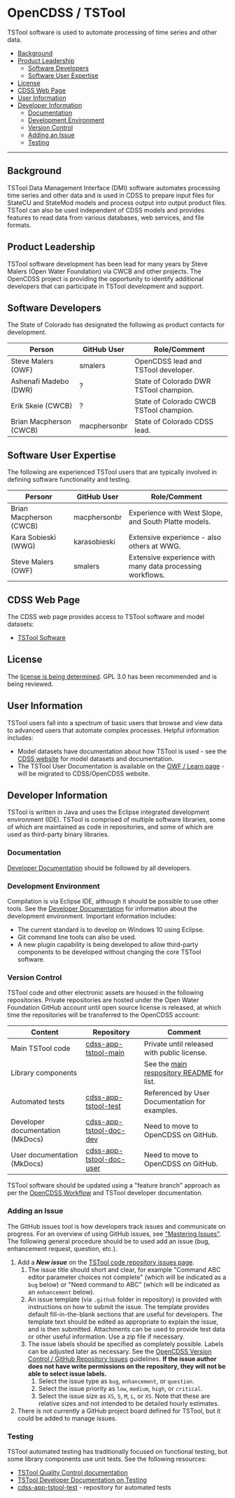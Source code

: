 # OpenCDSS / TSTool #

TSTool software is used to automate processing of time series and other data.

* [Background](#background)
* [Product Leadership](#product-leadership)
	+ [Software Developers](#software-developers)
	+ [Software User Expertise](#software-user-expertise)
* [License](#license)
* [CDSS Web Page](#cdss-web-page)
* [User Information](#user-information)
* [Developer Information](#developer-information)
	+ [Documentation](#documentation)
	+ [Development Environment](#development-environment)
	+ [Version Control](#version-control)
	+ [Adding an Issue](#adding-an-issue)
	+ [Testing](#testing)

------------------

## Background ##

TSTool Data Management Interface (DMI) software automates processing time series and other data
and is used in CDSS to prepare input files for StateCU and StateMod models
and process output into output product files.
TSTool can also be used independent of CDSS models and provides features to read data from
various databases, web services, and file formats.

## Product Leadership ##

TSTool software development has been lead for many years by Steve Malers (Open Water Foundation) via CWCB and other projects.
The OpenCDSS project is providing the opportunity to identify additional developers that can
participate in TSTool development and support.

## Software Developers ##

The State of Colorado has designated the following as product contacts for development.

|**Person**             |**GitHub User**|**Role/Comment**|
|-----------------------|---------------|--------------------------------------------------------------------------------|
|Steve Malers (OWF)     |smalers        |OpenCDSS lead and TSTool developer.                                             | 
|Ashenafi Madebo (DWR)  |?              |State of Colorado DWR TSTool champion.                                          |
|Erik Skeie (CWCB)      |?              |State of Colorado CWCB TSTool champion.                                         |
|Brian Macpherson (CWCB)|macphersonbr   |State of Colorado CDSS lead.                                                    |

## Software User Expertise ##

The following are experienced TSTool users that are typically involved in defining software functionality and testing.

|**Personr**             |**GitHub User**|**Role/Comment**|
|------------------------|---------------|--------------------------------------------------------------------------------|
|Brian Macpherson (CWCB) |macphersonbr   |Experience with West Slope, and South Platte models.                            |
|Kara Sobieski (WWG)     |karasobieski   |Extensive experience - also others at WWG.                                      |
|Steve Malers (OWF)      |smalers        |Extensive experience with many data processing workflows.                       |

## CDSS Web Page ##

The CDSS web page provides access to TSTool software and model datasets:

* [TSTool Software](https://www.colorado.gov/pacific/cdss/tstool)

## License ##

The [license is being determined](license).  GPL 3.0 has been recommended and is being reviewed.

## User Information ##

TSTool users fall into a spectrum of basic users that browse and view data to advanced users that automate complex processes.
Helpful information includes:

* Model datasets have documentation about how TSTool is used - see the
[CDSS website](https://www.colorado.gov/pacific/cdss/modeling-data) for model datasets and documentation.
* The TSTool User Documentation is available on the [OWF / Learn page](http://learn.openwaterfoundation.org/cdss-app-tstool-doc-user/) - will
be migrated to CDSS/OpenCDSS website.

## Developer Information ##

TSTool is written in Java and uses the Eclipse integrated development environment (IDE).
TSTool is comprised of multiple software libraries, some of which are maintained as code in repositories,
and some of which are used as third-party binary libraries.

### Documentation ###

[Developer Documentation](http://learn.openwaterfoundation.org/cdss-app-tstool-doc-dev/)
should be followed by all developers.

### Development Environment ###

Compilation is via Eclipse IDE, although it should be possible to use other tools.
See the [Developer Documentation](http://learn.openwaterfoundation.org/cdss-app-tstool-doc-dev/)
for information about the development environment.
Important information includes:

* The current standard is to develop on Windows 10 using Eclipse.
* Git command line tools can also be used.
* A new plugin capability is being developed to allow third-party components to be developed
without changing the core TSTool software.

### Version Control ###

TSTool code and other electronic assets are housed in the following repositories.
Private repositories are hosted under the Open Water Foundation GitHub account until open source license is released,
at which time the repositories will be transferred to the OpenCDSS account:

|**Content**                     |**Repository**|**Comment**|
|--------------------------------|--------------|-----------|
|Main TSTool code                |[cdss-app-tstool-main](https://github.com/OpenWaterFoundation/cdss-app-tstool-main)|Private until released with public license.|
|Library components              ||See the [main respository README](https://github.com/OpenWaterFoundation/cdss-app-tstool-main) for list.|
|Automated tests                 |[cdss-app-tstool-test](https://github.com/OpenWaterFoundation/cdss-app-tstool-test)|Referenced by User Documentation for examples.|
|Developer documentation (MkDocs)|[cdss-app-tstool-doc-dev](https://github.com/OpenWaterFoundation/cdss-app-tstool-doc-dev)|Need to move to OpenCDSS on GitHub.|
|User documentation (MkDocs)     |[cdss-app-tstool-doc-user](https://github.com/OpenWaterFoundation/cdss-app-tstool-doc-user)|Need to move to OpenCDSS on GitHub.|

TSTool software should be updated using a "feature branch" approach as per the [OpenCDSS Workflow](../workflow/workflow)
and TSTool developer documentation.

### Adding an Issue ###

The GitHub issues tool is how developers track issues and communicate on progress.
For an overview of using GitHub issues, see ["Mastering Issues"](https://guides.github.com/features/issues/).
The following general procedure should be to used add an issue (bug, enhancement request, question, etc.).

1. Add a ***New issue*** on the [TSTool code repository issues page](https://github.com/OpenWaterFoundation/cdss-app-tstool-main/issues).
	1. The issue title should short and clear, for example "Command ABC editor parameter choices not complete"
	(which will be indicated as a `bug` below) or
	"Need command to ABC" (which will be indicated as an `enhancement` below).
	2. An issue template (via `.github` folder in repository) is provided with instructions on how to submit the issue.
	The template provides default fill-in-the-blank sections that are useful for developers.
	The template text should be edited as appropriate to explain the issue, and is then submitted.
	Attachments can be used to provide test data or other useful information.  Use a zip file if necessary.
	3. The issue labels should be specified as completely possible.
	Labels can be adjusted later as necessary.
	See the [OpenCDSS Version Control / GitHub Repository Issues](../version-control/version-control#github-repository-issues) guidelines.
	**If the issue author does not have write permissions on the repository, they will not be able to select issue labels.**
		1. Select the issue type as `bug`, `enhancement`, or `question`.
		2. Select the issue priority as `low`, `medium`, `high`, or `critical`.
		3. Select the issue size as `XS`, `S`, `M`, `L`, or `XS`.
		Note that these are relative sizes and not intended to be detailed hourly estimates.
2. There is not currently a GitHub project board defined for TSTool, but it could be added to manage issues.

### Testing ###

TSTool automated testing has traditionally focused on functional testing, but some library components
use unit tests.  See the following resources:

* [TSTool Quality Control documentation](http://learn.openwaterfoundation.org/cdss-app-tstool-doc-user/quality-control/quality-control/)
* [TSTool Developer Documentation on Testing](http://learn.openwaterfoundation.org/cdss-app-tstool-doc-dev/dev-tasks/testing/testing/)
* [cdss-app-tstool-test](https://github.com/OpenWaterFoundation/cdss-app-tstool-test) - repository for automated tests
